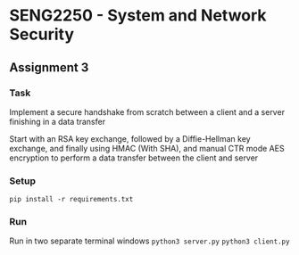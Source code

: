 # SENG2250 - System and Network Security
## Assignment 3
### Task
Implement a secure handshake from scratch between a client and a server finishing in a data transfer

Start with an RSA key exchange, followed by a Diffie-Hellman key exchange, and finally using HMAC (With SHA), and manual CTR mode AES encryption to perform a data transfer between the client and server

### Setup
`pip install -r requirements.txt`

### Run
Run in two separate terminal windows
`python3 server.py`
`python3 client.py`

